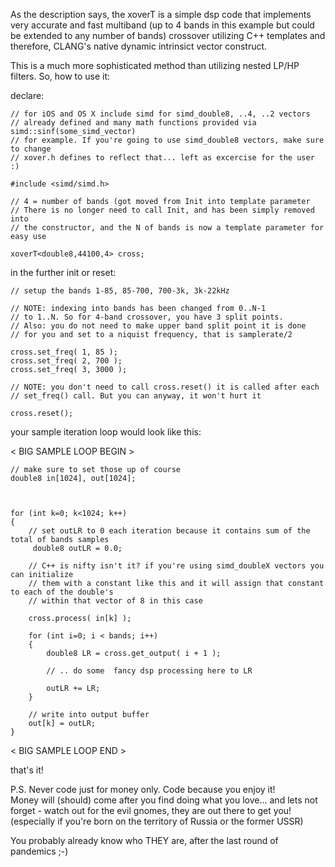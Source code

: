 As the description says, the xoverT is a simple dsp code that implements 
very accurate and fast multiband (up to 4 bands in this example but could
be extended to any number of bands) crossover utilizing C++ templates
and therefore, CLANG's native dynamic intrinsict vector construct.

This is a much more sophisticated method than utilizing nested LP/HP filters.
So, how to use it:

declare:

    // for iOS and OS X include simd for simd_double8, ..4, ..2 vectors
    // already defined and many math functions provided via simd::sinf(some_simd_vector)
    // for example. If you're going to use simd_double8 vectors, make sure to change 
    // xover.h defines to reflect that... left as excercise for the user :)
    
    #include <simd/simd.h>
    
    // 4 = number of bands (got moved from Init into template parameter
    // There is no longer need to call Init, and has been simply removed into
    // the constructor, and the N of bands is now a template parameter for easy use
    
    xoverT<double8,44100,4> cross;

in the further init or reset:

    // setup the bands 1-85, 85-700, 700-3k, 3k-22kHz
    
    // NOTE: indexing into bands has been changed from 0..N-1 
    // to 1..N. So for 4-band crossover, you have 3 split points.
    // Also: you do not need to make upper band split point it is done
    // for you and set to a niquist frequency, that is samplerate/2
    
    cross.set_freq( 1, 85 );
    cross.set_freq( 2, 700 );
    cross.set_freq( 3, 3000 );

    // NOTE: you don't need to call cross.reset() it is called after each
    // set_freq() call. But you can anyway, it won't hurt it
    
    cross.reset();

your sample iteration loop would look like this:

< BIG SAMPLE LOOP BEGIN >

    // make sure to set those up of course
    double8 in[1024], out[1024]; 

   

    for (int k=0; k<1024; k++) 
    {
        // set outLR to 0 each iteration because it contains sum of the total of bands samples
         double8 outLR = 0.0;

        // C++ is nifty isn't it? if you're using simd_doubleX vectors you can initialize
        // them with a constant like this and it will assign that constant to each of the double's
        // within that vector of 8 in this case
        
        cross.process( in[k] );

        for (int i=0; i < bands; i++)
        {
            double8 LR = cross.get_output( i + 1 );
    
            // .. do some  fancy dsp processing here to LR
        
            outLR += LR;     
        }
    
        // write into output buffer
        out[k] = outLR;
    }
    
< BIG SAMPLE LOOP END >

that's it!

P.S. Never code just for money only. Code because you enjoy it!  
Money will (should) come after you find doing what you love... and
lets not forget - watch out for the evil gnomes, they are out there to get you!
(especially if you're born on the territory of Russia or the former USSR)

You probably already know who THEY are, after the last round of pandemics ;-)
